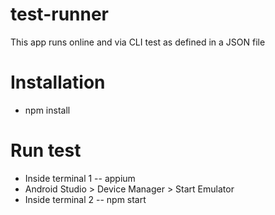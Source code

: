 # test-runner

This app runs online and via CLI test as defined in a JSON file

# Installation

-   npm install

# Run test

-   Inside terminal 1
    -- appium
-   Android Studio > Device Manager > Start Emulator
-   Inside terminal 2
    -- npm start

